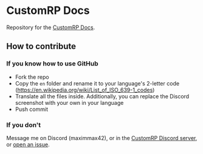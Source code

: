 # CustomRP Docs
Repository for the [CustomRP Docs](https://docs.customrp.xyz).

## How to contribute
### If you know how to use GitHub
* Fork the repo
* Copy the `en` folder and rename it to your language's 2-letter code (https://en.wikipedia.org/wiki/List_of_ISO_639-1_codes)
* Translate all the files inside. Additionally, you can replace the Discord screenshot with your own in your language
* Push commit
### If you don't
Message me on Discord (maximmax42), or in the [CustomRP Discord server](https://www.customrp.xyz/discordserver), or [open an issue](https://github.com/maximmax42/CustomRP-docs/issues/new?title=New%20language:%20\[put%20your%20language%20here]).

